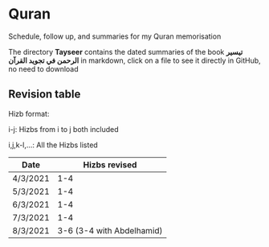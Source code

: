 # Quran
Schedule, follow up, and summaries for my Quran memorisation

The directory  __Tayseer__  contains the dated summaries of the book  __تيسير الرحمن في تجويد القرآن__ in markdown, click on a file to see it directly in GitHub, no need to download

## Revision table

Hizb format:

i-j: Hizbs from i to j both included

i,j,k-l,...: All the Hizbs listed

Date | Hizbs revised
-----|--------------
4/3/2021 | 1-4
5/3/2021 | 1-4
6/3/2021 | 1-4
7/3/2021 | 1-4
8/3/2021 | 3-6 (3-4 with Abdelhamid)
